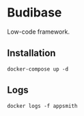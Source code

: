 # Budibase
Low-code framework.

## Installation
```
docker-compose up -d
```

## Logs
```
docker logs -f appsmith
```